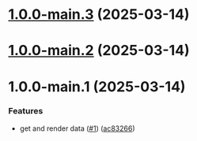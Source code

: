 # [1.0.0-main.3](https://github.com/queen-raae/galleon-attributes/compare/v1.0.0-main.2...v1.0.0-main.3) (2025-03-14)

# [1.0.0-main.2](https://github.com/queen-raae/galleon-attributes/compare/v1.0.0-main.1...v1.0.0-main.2) (2025-03-14)

# 1.0.0-main.1 (2025-03-14)


### Features

* get and render data ([#1](https://github.com/queen-raae/galleon-attributes/issues/1)) ([ac83266](https://github.com/queen-raae/galleon-attributes/commit/ac832663fea71a69898baef21b3fa323e05ad73d))
